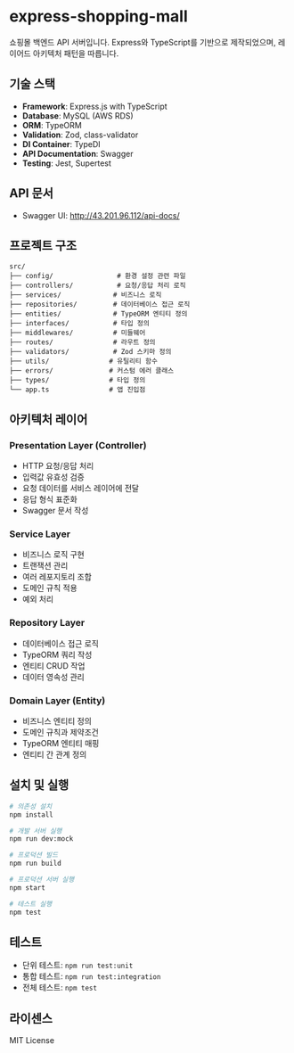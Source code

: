 # express-shopping-mall

쇼핑몰 백엔드 API 서버입니다. Express와 TypeScript를 기반으로 제작되었으며, 레이어드 아키텍처 패턴을 따릅니다.

## 기술 스택

- **Framework**: Express.js with TypeScript
- **Database**: MySQL (AWS RDS)
- **ORM**: TypeORM
- **Validation**: Zod, class-validator
- **DI Container**: TypeDI
- **API Documentation**: Swagger
- **Testing**: Jest, Supertest

## API 문서

- Swagger UI: http://43.201.96.112/api-docs/

## 프로젝트 구조

```
src/
├── config/                # 환경 설정 관련 파일
├── controllers/           # 요청/응답 처리 로직
├── services/             # 비즈니스 로직
├── repositories/         # 데이터베이스 접근 로직
├── entities/             # TypeORM 엔티티 정의
├── interfaces/           # 타입 정의
├── middlewares/          # 미들웨어
├── routes/               # 라우트 정의
├── validators/           # Zod 스키마 정의
├── utils/               # 유틸리티 함수
├── errors/              # 커스텀 에러 클래스
├── types/               # 타입 정의
└── app.ts               # 앱 진입점
```

## 아키텍처 레이어

### Presentation Layer (Controller)

- HTTP 요청/응답 처리
- 입력값 유효성 검증
- 요청 데이터를 서비스 레이어에 전달
- 응답 형식 표준화
- Swagger 문서 작성

### Service Layer

- 비즈니스 로직 구현
- 트랜잭션 관리
- 여러 레포지토리 조합
- 도메인 규칙 적용
- 예외 처리

### Repository Layer

- 데이터베이스 접근 로직
- TypeORM 쿼리 작성
- 엔티티 CRUD 작업
- 데이터 영속성 관리

### Domain Layer (Entity)

- 비즈니스 엔티티 정의
- 도메인 규칙과 제약조건
- TypeORM 엔티티 매핑
- 엔티티 간 관계 정의

## 설치 및 실행

```bash
# 의존성 설치
npm install

# 개발 서버 실행
npm run dev:mock

# 프로덕션 빌드
npm run build

# 프로덕션 서버 실행
npm start

# 테스트 실행
npm test
```

## 테스트

- 단위 테스트: `npm run test:unit`
- 통합 테스트: `npm run test:integration`
- 전체 테스트: `npm test`

## 라이센스

MIT License

